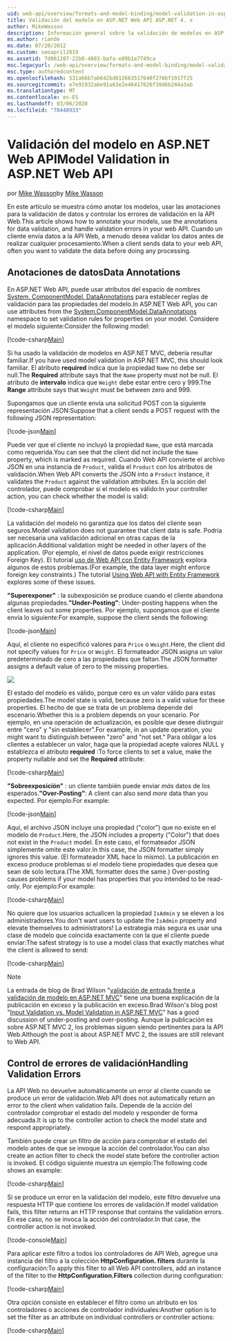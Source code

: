 ```yaml
---
uid: web-api/overview/formats-and-model-binding/model-validation-in-aspnet-web-api
title: Validación del modelo en ASP.NET Web API ASP.NET 4. x
author: MikeWasson
description: Información general sobre la validación de modelos en ASP.NET Web API para ASP.NET 4. x.
ms.author: riande
ms.date: 07/20/2012
ms.custom: seoapril2019
ms.assetid: 7d061207-22b8-4883-bafa-e89b1e7749ca
msc.legacyurl: /web-api/overview/formats-and-model-binding/model-validation-in-aspnet-web-api
msc.type: authoredcontent
ms.openlocfilehash: 531a66b7ab642bd012663517640f2766f1917f25
ms.sourcegitcommit: e7e91932a6e91a63e2e46417626f39d6b244a3ab
ms.translationtype: MT
ms.contentlocale: es-ES
ms.lasthandoff: 03/06/2020
ms.locfileid: "78448933"
---
```

# <a name="model-validation-in-aspnet-web-api"></a><span data-ttu-id="5752b-103">Validación del modelo en ASP.NET Web API</span><span class="sxs-lookup"><span data-stu-id="5752b-103">Model Validation in ASP.NET Web API</span></span>

<span data-ttu-id="5752b-104">por [Mike Wasson](https://github.com/MikeWasson)</span><span class="sxs-lookup"><span data-stu-id="5752b-104">by [Mike Wasson](https://github.com/MikeWasson)</span></span>

<span data-ttu-id="5752b-105">En este artículo se muestra cómo anotar los modelos, usar las anotaciones para la validación de datos y controlar los errores de validación en la API Web.</span><span class="sxs-lookup"><span data-stu-id="5752b-105">This article shows how to annotate your models, use the annotations for data validation, and handle validation errors in your web API.</span></span> <span data-ttu-id="5752b-106">Cuando un cliente envía datos a la API Web, a menudo desea validar los datos antes de realizar cualquier procesamiento.</span><span class="sxs-lookup"><span data-stu-id="5752b-106">When a client sends data to your web API, often you want to validate the data before doing any processing.</span></span> 

## <a name="data-annotations"></a><span data-ttu-id="5752b-107">Anotaciones de datos</span><span class="sxs-lookup"><span data-stu-id="5752b-107">Data Annotations</span></span>

<span data-ttu-id="5752b-108">En ASP.NET Web API, puede usar atributos del espacio de nombres [System. ComponentModel. DataAnnotations](/dotnet/api/system.componentmodel.dataannotations) para establecer reglas de validación para las propiedades del modelo.</span><span class="sxs-lookup"><span data-stu-id="5752b-108">In ASP.NET Web API, you can use attributes from the [System.ComponentModel.DataAnnotations](/dotnet/api/system.componentmodel.dataannotations) namespace to set validation rules for properties on your model.</span></span> <span data-ttu-id="5752b-109">Considere el modelo siguiente:</span><span class="sxs-lookup"><span data-stu-id="5752b-109">Consider the following model:</span></span>

[!code-csharp[Main](model-validation-in-aspnet-web-api/samples/sample1.cs)]

<span data-ttu-id="5752b-110">Si ha usado la validación de modelos en ASP.NET MVC, debería resultar familiar.</span><span class="sxs-lookup"><span data-stu-id="5752b-110">If you have used model validation in ASP.NET MVC, this should look familiar.</span></span> <span data-ttu-id="5752b-111">El atributo **required** indica que la propiedad `Name` no debe ser null.</span><span class="sxs-lookup"><span data-stu-id="5752b-111">The **Required** attribute says that the `Name` property must not be null.</span></span> <span data-ttu-id="5752b-112">El atributo de **intervalo** indica que `Weight` debe estar entre cero y 999.</span><span class="sxs-lookup"><span data-stu-id="5752b-112">The **Range** attribute says that `Weight` must be between zero and 999.</span></span>

<span data-ttu-id="5752b-113">Supongamos que un cliente envía una solicitud POST con la siguiente representación JSON:</span><span class="sxs-lookup"><span data-stu-id="5752b-113">Suppose that a client sends a POST request with the following JSON representation:</span></span>

[!code-json[Main](model-validation-in-aspnet-web-api/samples/sample2.json)]

<span data-ttu-id="5752b-114">Puede ver que el cliente no incluyó la propiedad `Name`, que está marcada como requerida.</span><span class="sxs-lookup"><span data-stu-id="5752b-114">You can see that the client did not include the `Name` property, which is marked as required.</span></span> <span data-ttu-id="5752b-115">Cuando Web API convierte el archivo JSON en una instancia de `Product`, valida el `Product` con los atributos de validación.</span><span class="sxs-lookup"><span data-stu-id="5752b-115">When Web API converts the JSON into a `Product` instance, it validates the `Product` against the validation attributes.</span></span> <span data-ttu-id="5752b-116">En la acción del controlador, puede comprobar si el modelo es válido:</span><span class="sxs-lookup"><span data-stu-id="5752b-116">In your controller action, you can check whether the model is valid:</span></span>

[!code-csharp[Main](model-validation-in-aspnet-web-api/samples/sample3.cs)]

<span data-ttu-id="5752b-117">La validación del modelo no garantiza que los datos del cliente sean seguros.</span><span class="sxs-lookup"><span data-stu-id="5752b-117">Model validation does not guarantee that client data is safe.</span></span> <span data-ttu-id="5752b-118">Podría ser necesaria una validación adicional en otras capas de la aplicación.</span><span class="sxs-lookup"><span data-stu-id="5752b-118">Additional validation might be needed in other layers of the application.</span></span> <span data-ttu-id="5752b-119">(Por ejemplo, el nivel de datos puede exigir restricciones Foreign Key). El tutorial [uso de Web API con Entity Framework](../data/using-web-api-with-entity-framework/part-1.md) explora algunos de estos problemas.</span><span class="sxs-lookup"><span data-stu-id="5752b-119">(For example, the data layer might enforce foreign key constraints.) The tutorial [Using Web API with Entity Framework](../data/using-web-api-with-entity-framework/part-1.md) explores some of these issues.</span></span>

<span data-ttu-id="5752b-120">**"Superexponer"** : la subexposición se produce cuando el cliente abandona algunas propiedades.</span><span class="sxs-lookup"><span data-stu-id="5752b-120">**"Under-Posting"**: Under-posting happens when the client leaves out some properties.</span></span> <span data-ttu-id="5752b-121">Por ejemplo, supongamos que el cliente envía lo siguiente:</span><span class="sxs-lookup"><span data-stu-id="5752b-121">For example, suppose the client sends the following:</span></span>

[!code-json[Main](model-validation-in-aspnet-web-api/samples/sample4.json)]

<span data-ttu-id="5752b-122">Aquí, el cliente no especificó valores para `Price` o `Weight`.</span><span class="sxs-lookup"><span data-stu-id="5752b-122">Here, the client did not specify values for `Price` or `Weight`.</span></span> <span data-ttu-id="5752b-123">El formateador JSON asigna un valor predeterminado de cero a las propiedades que faltan.</span><span class="sxs-lookup"><span data-stu-id="5752b-123">The JSON formatter assigns a default value of zero to the missing properties.</span></span>

![](model-validation-in-aspnet-web-api/_static/image1.png)

<span data-ttu-id="5752b-124">El estado del modelo es válido, porque cero es un valor válido para estas propiedades.</span><span class="sxs-lookup"><span data-stu-id="5752b-124">The model state is valid, because zero is a valid value for these properties.</span></span> <span data-ttu-id="5752b-125">El hecho de que se trata de un problema depende del escenario.</span><span class="sxs-lookup"><span data-stu-id="5752b-125">Whether this is a problem depends on your scenario.</span></span> <span data-ttu-id="5752b-126">Por ejemplo, en una operación de actualización, es posible que desee distinguir entre "cero" y "sin establecer".</span><span class="sxs-lookup"><span data-stu-id="5752b-126">For example, in an update operation, you might want to distinguish between "zero" and "not set."</span></span> <span data-ttu-id="5752b-127">Para obligar a los clientes a establecer un valor, haga que la propiedad acepte valores NULL y establezca el atributo **required** :</span><span class="sxs-lookup"><span data-stu-id="5752b-127">To force clients to set a value, make the property nullable and set the **Required** attribute:</span></span>

[!code-csharp[Main](model-validation-in-aspnet-web-api/samples/sample5.cs?highlight=1-2)]

<span data-ttu-id="5752b-128">**"Sobreexposición"** : un cliente también puede enviar *más* datos de los esperados.</span><span class="sxs-lookup"><span data-stu-id="5752b-128">**"Over-Posting"**: A client can also send *more* data than you expected.</span></span> <span data-ttu-id="5752b-129">Por ejemplo:</span><span class="sxs-lookup"><span data-stu-id="5752b-129">For example:</span></span>

[!code-json[Main](model-validation-in-aspnet-web-api/samples/sample6.json)]

<span data-ttu-id="5752b-130">Aquí, el archivo JSON incluye una propiedad ("color") que no existe en el modelo de `Product`.</span><span class="sxs-lookup"><span data-stu-id="5752b-130">Here, the JSON includes a property ("Color") that does not exist in the `Product` model.</span></span> <span data-ttu-id="5752b-131">En este caso, el formateador JSON simplemente omite este valor.</span><span class="sxs-lookup"><span data-stu-id="5752b-131">In this case, the JSON formatter simply ignores this value.</span></span> <span data-ttu-id="5752b-132">(El formateador XML hace lo mismo). La publicación en exceso produce problemas si el modelo tiene propiedades que desea que sean de solo lectura.</span><span class="sxs-lookup"><span data-stu-id="5752b-132">(The XML formatter does the same.) Over-posting causes problems if your model has properties that you intended to be read-only.</span></span> <span data-ttu-id="5752b-133">Por ejemplo:</span><span class="sxs-lookup"><span data-stu-id="5752b-133">For example:</span></span>

[!code-csharp[Main](model-validation-in-aspnet-web-api/samples/sample7.cs)]

<span data-ttu-id="5752b-134">No quiere que los usuarios actualicen la propiedad `IsAdmin` y se eleven a los administradores.</span><span class="sxs-lookup"><span data-stu-id="5752b-134">You don't want users to update the `IsAdmin` property and elevate themselves to administrators!</span></span> <span data-ttu-id="5752b-135">La estrategia más segura es usar una clase de modelo que coincida exactamente con la que el cliente puede enviar:</span><span class="sxs-lookup"><span data-stu-id="5752b-135">The safest strategy is to use a model class that exactly matches what the client is allowed to send:</span></span>

[!code-csharp[Main](model-validation-in-aspnet-web-api/samples/sample8.cs)]

> [!NOTE]
> <span data-ttu-id="5752b-136">La entrada de blog de Brad Wilson "[validación de entrada frente a validación de modelo en ASP.NET MVC](http://bradwilson.typepad.com/blog/2010/01/input-validation-vs-model-validation-in-aspnet-mvc.html)" tiene una buena explicación de la publicación en exceso y la publicación en exceso.</span><span class="sxs-lookup"><span data-stu-id="5752b-136">Brad Wilson's blog post "[Input Validation vs. Model Validation in ASP.NET MVC](http://bradwilson.typepad.com/blog/2010/01/input-validation-vs-model-validation-in-aspnet-mvc.html)" has a good discussion of under-posting and over-posting.</span></span> <span data-ttu-id="5752b-137">Aunque la publicación es sobre ASP.NET MVC 2, los problemas siguen siendo pertinentes para la API Web.</span><span class="sxs-lookup"><span data-stu-id="5752b-137">Although the post is about ASP.NET MVC 2, the issues are still relevant to Web API.</span></span>

## <a name="handling-validation-errors"></a><span data-ttu-id="5752b-138">Control de errores de validación</span><span class="sxs-lookup"><span data-stu-id="5752b-138">Handling Validation Errors</span></span>

<span data-ttu-id="5752b-139">La API Web no devuelve automáticamente un error al cliente cuando se produce un error de validación.</span><span class="sxs-lookup"><span data-stu-id="5752b-139">Web API does not automatically return an error to the client when validation fails.</span></span> <span data-ttu-id="5752b-140">Depende de la acción del controlador comprobar el estado del modelo y responder de forma adecuada.</span><span class="sxs-lookup"><span data-stu-id="5752b-140">It is up to the controller action to check the model state and respond appropriately.</span></span>

<span data-ttu-id="5752b-141">También puede crear un filtro de acción para comprobar el estado del modelo antes de que se invoque la acción del controlador.</span><span class="sxs-lookup"><span data-stu-id="5752b-141">You can also create an action filter to check the model state before the controller action is invoked.</span></span> <span data-ttu-id="5752b-142">El código siguiente muestra un ejemplo:</span><span class="sxs-lookup"><span data-stu-id="5752b-142">The following code shows an example:</span></span>

[!code-csharp[Main](model-validation-in-aspnet-web-api/samples/sample9.cs)]

<span data-ttu-id="5752b-143">Si se produce un error en la validación del modelo, este filtro devuelve una respuesta HTTP que contiene los errores de validación.</span><span class="sxs-lookup"><span data-stu-id="5752b-143">If model validation fails, this filter returns an HTTP response that contains the validation errors.</span></span> <span data-ttu-id="5752b-144">En ese caso, no se invoca la acción del controlador.</span><span class="sxs-lookup"><span data-stu-id="5752b-144">In that case, the controller action is not invoked.</span></span>

[!code-console[Main](model-validation-in-aspnet-web-api/samples/sample10.cmd)]

<span data-ttu-id="5752b-145">Para aplicar este filtro a todos los controladores de API Web, agregue una instancia del filtro a la colección **HttpConfiguration. filters** durante la configuración:</span><span class="sxs-lookup"><span data-stu-id="5752b-145">To apply this filter to all Web API controllers, add an instance of the filter to the **HttpConfiguration.Filters** collection during configuration:</span></span>

[!code-csharp[Main](model-validation-in-aspnet-web-api/samples/sample11.cs)]

<span data-ttu-id="5752b-146">Otra opción consiste en establecer el filtro como un atributo en los controladores o acciones de controlador individuales:</span><span class="sxs-lookup"><span data-stu-id="5752b-146">Another option is to set the filter as an attribute on individual controllers or controller actions:</span></span>

[!code-csharp[Main](model-validation-in-aspnet-web-api/samples/sample12.cs)]
